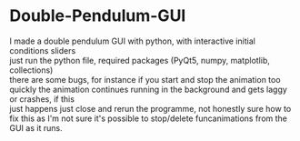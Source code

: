 # Double-Pendulum-GUI
I made a double pendulum GUI with python, with interactive initial conditions sliders <br>
just run the python file, required packages (PyQt5, numpy, matplotlib, collections)<br>
there are some bugs, for instance if you start and stop the animation too quickly the animation continues running in the background and gets laggy or crashes, if this<br>  just happens just close and rerun the programme, not honestly sure how to fix this as I'm not sure it's possible to stop/delete funcanimations from the GUI as it runs.
